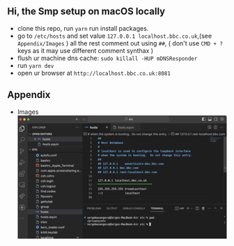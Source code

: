 ## Hi, the Smp setup on macOS locally

- clone this repo, run `yarn` run install packages.
- go to `/etc/hosts` and set value `127.0.0.1 localhost.bbc.co.uk`,(see `Appendix/Images` ) all the rest comment out using `##`, ( don't use `CMD + ?` keys as it may use different comment synthax )
- flush ur machine dns cache: `sudo killall -HUP mDNSResponder`
- run `yarn dev`
- open ur browser at `http://localhost.bbc.co.uk:8081`

## Appendix

- Images
  ![Hosts File](./public/hosts_file.png)
